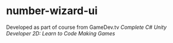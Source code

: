 # number-wizard-ui
 
Developed as part of course from GameDev.tv
*Complete C# Unity Developer 2D: Learn to Code Making Games*
